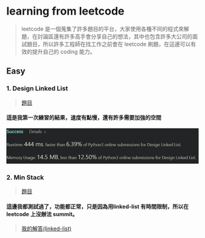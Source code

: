 # learning from leetcode 
> leetcode 是一個蒐集了許多題目的平台，大家使用各種不同的程式來解題，在討論區還有許多高手會分享自己的想法，其中也包含許多大公司的面試題目，所以許多工程師在找工作之前會在 leetcode 刷題，在這邊可以有效的提升自己的 coding 能力。
## Easy
### 1. Design Linked List
> [題目](https://leetcode.com/problems/design-linked-list/)
#### 這是我第一次練習的結果，速度有點慢，還有許多需要加強的空間
![](/leet%20code/Submitted/Design_Linked_List_1.PNG)

### 2. Min Stack
> [題目](https://leetcode.com/problems/min-stack/)
#### 這邊我都測試過了，功能都正常，只是因為用linked-list 有時間限制，所以在 leetcode 上沒辦法 summit。
> [我的解答(linked-list)]()
